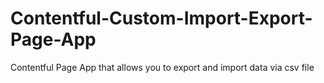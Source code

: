 # Contentful-Custom-Import-Export-Page-App
Contentful Page App that allows you to export and import data via csv file
